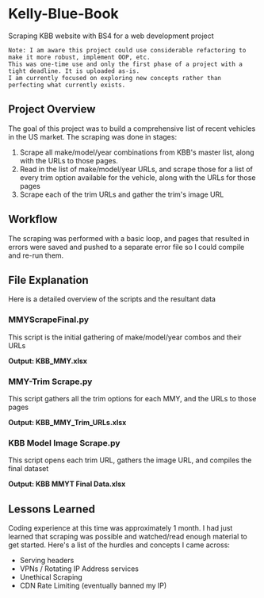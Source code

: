 # Kelly-Blue-Book
Scraping KBB website with BS4 for a web development project

```
Note: I am aware this project could use considerable refactoring to make it more robust, implement OOP, etc. 
This was one-time use and only the first phase of a project with a tight deadline. It is uploaded as-is.
I am currently focused on exploring new concepts rather than perfecting what currently exists. 
```


## Project Overview

The goal of this project was to build a comprehensive list of recent vehicles in the US market. The scraping was done in stages:

1. Scrape all make/model/year combinations from KBB's master list, along with the URLs to those pages.
2. Read in the list of make/model/year URLs, and scrape those for a list of every trim option available for the vehicle, along with the URLs for those pages
3. Scrape each of the trim URLs and gather the trim's image URL

## Workflow

The scraping was performed with a basic loop, and pages that resulted in errors were saved and pushed to a separate error file so I could compile and re-run them.

## File Explanation
Here is a detailed overview of the scripts and the resultant data

### MMYScrapeFinal.py
This script is the initial gathering of make/model/year combos and their URLs

  **Output: KBB_MMY.xlsx**

### MMY-Trim Scrape.py
This script gathers all the trim options for each MMY, and the URLs to those pages

  **Output: KBB_MMY_Trim_URLs.xlsx**

### KBB Model Image Scrape.py
This script opens each trim URL, gathers the image URL, and compiles the final dataset

  **Output: KBB MMYT Final Data.xlsx**

## Lessons Learned

Coding experience at this time was approximately 1 month. I had just learned that scraping was possible and watched/read enough material to get started. Here's a list of the hurdles and concepts I came across:

* Serving headers
* VPNs / Rotating IP Address services
* Unethical Scraping
* CDN Rate Limiting (eventually banned my IP)

